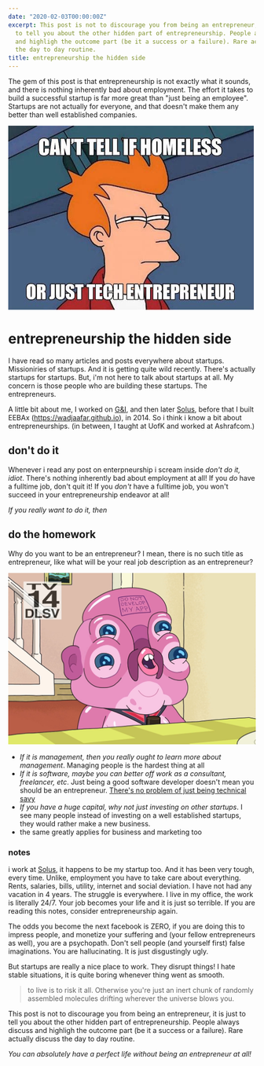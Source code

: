 ```yaml
---
date: "2020-02-03T00:00:00Z"
excerpt: This post is not to discourage you from being an entrepreneur, it is just
  to tell you about the other hidden part of entrepreneurship. People always discuss
  and highligh the outcome part (be it a success or a failure). Rare actually discuss
  the day to day routine.
title: entrepreneurship the hidden side
---
```


The gem of this post is that entrepreneurship is not exactly what it sounds, and there is nothing inherently bad about employment. The effort it takes to build a successful startup is far more great than "just being an employee". Startups are not actually for everyone, and that doesn't make them any better than well established companies.

![cannot tell if a homeless or a tech entreprenuer](/assets/meme.jpeg "Don't hire me to build your app!")

# entrepreneurship the hidden side

I have read so many articles and posts everywhere about startups. Missioniries of startups. And it is getting quite wild recently. There's actually startups for startups. But, i'm not here to talk about startups at all. My concern is those people who are building these startups. The entrepreneurs.

A little bit about me, I worked on [G&I](https://gndi.acts-sd.com), and then later [Solus](https://soluspay.net), before that I built EEBAx (https://wadjaafar.github.io), in 2014. So i think i know a bit about entrepreneurships. (in between, I taught at UofK and worked at Ashrafcom.)

## don't do it

Whenever i read any post on enterpneurship i scream inside _don't do it, idiot_. There's nothing inherently bad about employment at all! If you _do_ have a fulltime job, don't quit it! If you _don't_ have a fulltime job, you won't succeed in your entrepreneurship endeavor at all!

_If you really want to do it, then_

## do the homework

Why do you want to be an entrepreneur? I mean, there is no such title as entrepreneur, like what will be your real job description as an entrepreneur?

![Do you wanna build an app](/assets/wanna_app.jpg "Don't hire me to build your app!")

- _If it is management, then you really ought to learn more about management_. Managing people is the hardest thing at all
- _If it is software, maybe you can better off work as a consultant, freelancer, etc_. Just being a good software developer doesn't mean you should be an entrepreneur. [There's no problem of just being technical savy](https://adonese.github.io/2020/01/20/on-being-too-technical.html)
- _If you have a huge capital, why not just investing on other startups_. I see many people instead of investing on a well established startups, they would rather make a new business.
- the same greatly applies for business and marketing too

### notes

i work at [Solus](https://soluspay.net), it happens to be my startup too. And it has been very tough, every time. Unlike, employment you have to take care about everything. Rents, salaries, bills, utility, internet and social deviation. I have not had any vacation in 4 years. The struggle is everywhere. I live in my office, the work is literally 24/7. Your job becomes your life and it is just so terrible. If you are reading this notes, consider entrepreneurship again.

The odds you become the next facebook is ZERO, if you are doing this to impress people, and monetize your suffering and (your fellow entrepreneurs as well), you are a psychopath. Don't sell people (and yourself first) false imaginations. You are hallucinating. It is just disgustingly ugly.

But startups are really a nice place to work. They disrupt things! I hate stable situations, it is quite boring whenever thing went as smooth.

> to live is to risk it all. Otherwise you're just an inert chunk of randomly assembled molecules drifting wherever the universe blows you.

This post is not to discourage you from being an entrepreneur, it is just to tell you about the other hidden part of entrepreneurship. People always discuss and highligh the outcome part (be it a success or a failure). Rare actually discuss the day to day routine.

_You can absolutely have a perfect life without being an entrepreneur at all!_
